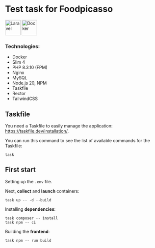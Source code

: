# Test task for Foodpicasso

<img src="https://www.slimframework.com/assets/images/favicon.png" style="width: 50px;height:50px;" alt="Laravel">
<img src="https://cdn.worldvectorlogo.com/logos/docker-4.svg" style="width: 50px;height:50px;" alt="Docker">

### Technologies:

- Docker
- Slim 4
- PHP 8.3.10 (FPM)
- Nginx
- MySQL
- Node.js 20, NPM
- Taskfile
- Rector
- TailwindCSS

## Taskfile

You need a Taskfile to easily manage the application: https://taskfile.dev/installation/.

You can run this command to see the list of available commands for the Taskfile:

```shell
task
```

## First start

Setting up the `.env` file.

Next, **collect** and **launch** containers:

```shell
task up -- -d --build
```

Installing **dependencies**:

```shell
task composer -- install
task npm -- ci
```

Building the **frontend**:

```shell
task npm -- run build
```
